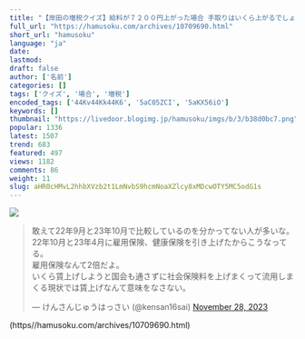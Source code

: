 ```yaml
---
title: "【岸田の増税クイズ】給料が７２００円上がった場合 手取りはいくら上がるでしょう？"
full_url: "https://hamusoku.com/archives/10709690.html"
short_url: "hamusoku"
language: "ja"
date: 
lastmod: 
draft: false
author: ['名前']
categories: []
tags: ['クイズ', '場合', '増税']
encoded_tags: ['44Kv44Kk44K6', '5aC05ZCI', '5aKX56iO']
keywords: []
thumbnail: "https://livedoor.blogimg.jp/hamusoku/imgs/b/3/b38d0bc7.png"
popular: 1336
latest: 1507
trend: 683
featured: 497
views: 1182
comments: 86
weight: 11
slug: aHR0cHMvL2hhbXVzb2t1LmNvbS9hcmNoaXZlcy8xMDcwOTY5MC5odG1s
---
```


![](https://livedoor.blogimg.jp/hamusoku/imgs/b/3/b38d0bc7.png)

<blockquote class='twitter-tweet'><p></p><p lang='ja' dir='ltr'>敢えて22年9月と23年10月で比較しているのを分かってない人が多いな。22年10月と23年4月に雇用保険、健康保険を引き上げたからこうなってる。<br>雇用保険なんて2倍だよ。<br>いくら賃上げしようと国会も通さずに社会保険料を上げまくって流用しまくる現状では賃上げなんて意味をなさない。</p>— けんさんじゅうはっさい (@kensan16sai) <a href='https//twitter.com/kensan16sai/status/1729376782061867376?ref_src=twsrc%5Etfw'>November 28, 2023</a></blockquote> 

(https//hamusoku.com/archives/10709690.html)
